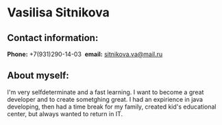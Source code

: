 # Vasilisa Sitnikova #

## Contact information:
**Phone:** +7(931)290-14-03&nbsp;
**email:** sitnikova.va@mail.ru&nbsp;

## About myself:
I'm very selfdeterminate and a fast learning. I want to become a great developer and to create sometghing great. I had an expirience in java developing, then had a time break for my family, created kid's educational center, but always wanted to return in IT.